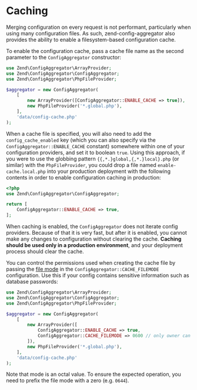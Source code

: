 # Caching

Merging configuration on every request is not performant, particularly when
using many configuration files. As such, zend-config-aggregator also
provides the ability to enable a filesystem-based configuration cache.

To enable the configuration cache, pass a cache file name as the second
parameter to the `ConfigAggregator` constructor:

```php
use Zend\ConfigAggregator\ArrayProvider;
use Zend\ConfigAggregator\ConfigAggregator;
use Zend\ConfigAggregator\PhpFileProvider;

$aggregator = new ConfigAggregator(
    [
        new ArrayProvider([ConfigAggregator::ENABLE_CACHE => true]),
        new PhpFileProvider('*.global.php'),
    ],
    'data/config-cache.php'
);
```

When a cache file is specified, you will also need to add the
`config_cache_enabled` key (which you can also specify via the
`ConfigAggregator::ENABLE_CACHE` constant) somewhere within one of your
configuration providers, and set it to boolean `true`. Using this approach, if
you were to use the globbing pattern `{{,*.}global,{,*.}local}.php` (or similar)
with the `PhpFileProvider`, you could drop a file named `enable-cache.local.php`
into your production deployment with the following contents in order to enable
configuration caching in production:

```php
<?php
use Zend\ConfigAggregator\ConfigAggregator;

return [
    ConfigAggregator::ENABLE_CACHE => true,
];
```

When caching is enabled, the `ConfigAggregator` does not iterate config
providers. Because of that it is very fast, but after it is enabled, you cannot
make any changes to configuration without clearing the cache. **Caching should
be used only in a production environment**, and your deployment process should
clear the cache.

You can control the permissions used when creating the cache file by passing
the [file mode](http://php.net/manual/en/function.chmod.php) in the
`ConfigAggregator::CACHE_FILEMODE` configuration. Use this if your config
contains sensitive information such as database passwords:

```php
use Zend\ConfigAggregator\ArrayProvider;
use Zend\ConfigAggregator\ConfigAggregator;
use Zend\ConfigAggregator\PhpFileProvider;

$aggregator = new ConfigAggregator(
    [
        new ArrayProvider([
            ConfigAggregator::ENABLE_CACHE => true,
            ConfigAggregator::CACHE_FILEMODE => 0600 // only owner can read and write
        ]),
        new PhpFileProvider('*.global.php'),
    ],
    'data/config-cache.php'
);
```

Note that mode is an octal value. To ensure the expected operation, you need
to prefix the file mode with a zero (e.g. `0644`).

